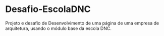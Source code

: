 # Desafio-EscolaDNC
Projeto e desafio de Desenvolvimento  de uma página de uma empresa de arquitetura, usando o módulo base da escola DNC.
